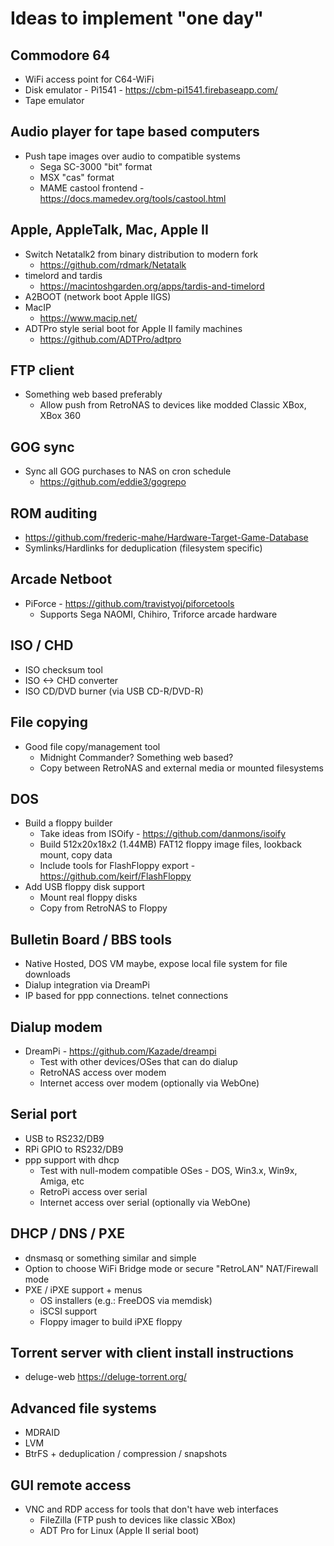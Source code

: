 # Ideas to implement "one day"

## Commodore 64
* WiFi access point for C64-WiFi
* Disk emulator - Pi1541 - https://cbm-pi1541.firebaseapp.com/
* Tape emulator

## Audio player for tape based computers
* Push tape images over audio to compatible systems
  * Sega SC-3000 "bit" format
  * MSX "cas" format
  * MAME castool frontend - https://docs.mamedev.org/tools/castool.html

## Apple, AppleTalk, Mac, Apple II
* Switch Netatalk2 from binary distribution to modern fork
  * https://github.com/rdmark/Netatalk
* timelord and tardis
  * https://macintoshgarden.org/apps/tardis-and-timelord
* A2BOOT (network boot Apple IIGS)
* MacIP
  * https://www.macip.net/
* ADTPro style serial boot for Apple II family machines
  * https://github.com/ADTPro/adtpro

## FTP client
* Something web based preferably
  * Allow push from RetroNAS to devices like modded Classic XBox, XBox 360

## GOG sync
* Sync all GOG purchases to NAS on cron schedule
  * https://github.com/eddie3/gogrepo

## ROM auditing
* https://github.com/frederic-mahe/Hardware-Target-Game-Database
* Symlinks/Hardlinks for deduplication (filesystem specific)

## Arcade Netboot
* PiForce - https://github.com/travistyoj/piforcetools
  * Supports Sega NAOMI, Chihiro, Triforce arcade hardware

## ISO / CHD
* ISO checksum tool
* ISO <-> CHD converter
* ISO CD/DVD burner (via USB CD-R/DVD-R)

## File copying
* Good file copy/management tool
  * Midnight Commander? Something web based?
  * Copy between RetroNAS and external media or mounted filesystems

## DOS
* Build a floppy builder
  * Take ideas from ISOify - https://github.com/danmons/isoify
  * Build 512x20x18x2 (1.44MB) FAT12 floppy image files, lookback mount, copy data
  * Include tools for FlashFloppy export - https://github.com/keirf/FlashFloppy
* Add USB floppy disk support
  * Mount real floppy disks
  * Copy from RetroNAS to Floppy

## Bulletin Board / BBS tools
* Native Hosted, DOS VM maybe, expose local file system for file downloads
* Dialup integration via DreamPi
* IP based for ppp connections. telnet connections

## Dialup modem
* DreamPi - https://github.com/Kazade/dreampi
  * Test with other devices/OSes that can do dialup
  * RetroNAS access over modem
  * Internet access over modem (optionally via WebOne)

## Serial port
* USB to RS232/DB9
* RPi GPIO to RS232/DB9
* ppp support with dhcp
  * Test with null-modem compatible OSes - DOS, Win3.x, Win9x, Amiga, etc
  * RetroPi access over serial
  * Internet access over serial (optionally via WebOne)

## DHCP / DNS / PXE
* dnsmasq or something similar and simple
* Option to choose WiFi Bridge mode or secure "RetroLAN" NAT/Firewall mode
* PXE / iPXE support + menus
  * OS installers (e.g.: FreeDOS via memdisk) 
  * iSCSI support
  * Floppy imager to build iPXE floppy

## Torrent server with client install instructions
* deluge-web https://deluge-torrent.org/

## Advanced file systems
* MDRAID
* LVM
* BtrFS + deduplication / compression / snapshots

## GUI remote access
* VNC and RDP access for tools that don't have web interfaces
  * FileZilla (FTP push to devices like classic XBox)
  * ADT Pro for Linux (Apple II serial boot)

